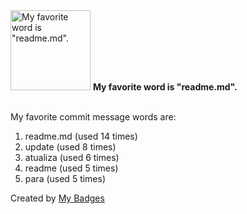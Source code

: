 <img src="https://my-badges.github.io/my-badges/favorite-word.png" alt="My favorite word is &quot;readme.md&quot;." title="My favorite word is &quot;readme.md&quot;." width="128">
<strong>My favorite word is &quot;readme.md&quot;.</strong>
<br><br>

My favorite commit message words are:

1. readme.md (used 14 times)
2. update (used 8 times)
3. atualiza (used 6 times)
4. readme (used 5 times)
5. para (used 5 times)


Created by <a href="https://github.com/my-badges/my-badges">My Badges</a>